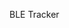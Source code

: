 BLE Tracker
<!--
https://github.com/tianyingchun/beacon/blob/master/views/beacon/list.html
https://github.com/jdye64/lighthouse
https://github.com/jaymzcd/beaconmanager


charts:
http://robinforest.net/forest-d3/index.html
http://code.shutterstock.com/rickshaw/
http://metricsgraphicsjs.org/examples.htm

rtsp://admin:12345@10.8.253.69:554/MediaInput/mpeg4
-->
